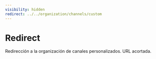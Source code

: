 ```yaml
---
visibility: hidden
redirect: ../../organization/channels/custom
---
```


# Redirect

Redirección a la organización de canales personalizados. URL acortada.